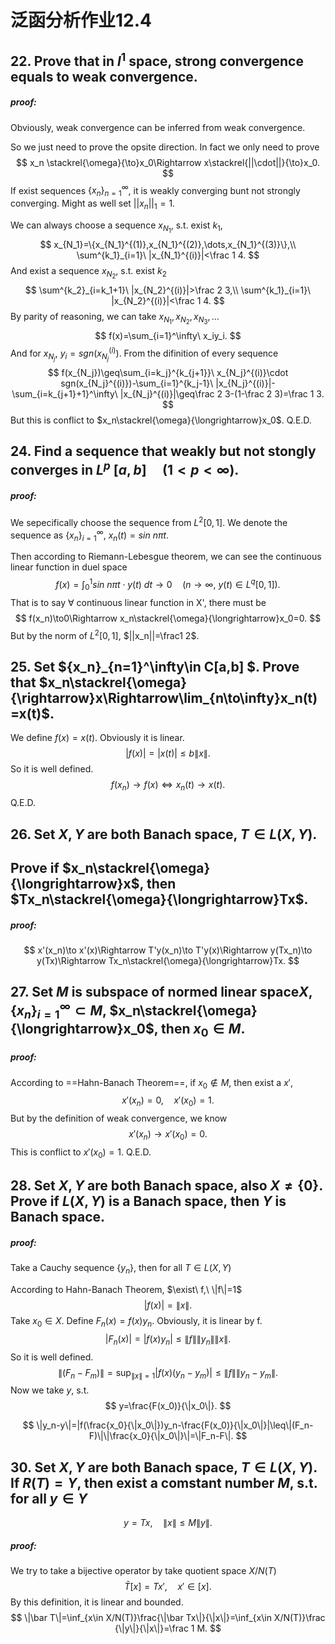 # 泛函分析作业12.4

## 22. Prove that in $l^1$ space, strong convergence equals to weak convergence.

##### proof:

Obviously, weak convergence can be inferred from weak convergence.

So we just need to prove the opsite direction. In fact we only need to prove 
$$
x_n \stackrel{\omega}{\to}x_0\Rightarrow x\stackrel{||\cdot||}{\to}x_0.
$$
If exist  sequences $\{x_n\}^\infty_{n=1}$, it is weakly converging bunt not strongly converging. Might as well set $||x_n||_1=1$.

We can always choose a sequence $x_{N_1}$, s.t. exist $k_1$,
$$
x_{N_1}=\{x_{N_1}^{(1)},x_{N_1}^{(2)},\dots,x_{N_1}^{(3)}\},\\
\sum^{k_1}_{i=1}\ |x_{N_1}^{(i)}|<\frac 1 4.
$$
And exist a sequence $x_{N_2}$, s.t. exist $k_2$
$$
\sum^{k_2}_{i=k_1+1}\ |x_{N_2}^{(i)}|>\frac 2 3,\\
\sum^{k_1}_{i=1}\ |x_{N_2}^{(i)}|<\frac 1 4.
$$
By parity of reasoning, we can take $x_{N_1},x_{N_2},x_{N_3},\dots$
$$
f(x)=\sum_{i=1}^\infty\ x_iy_i.
$$
And for $x_{N_j}$, $y_i=sgn(x_{N_j}^{(i)})$. From the difinition of every sequence 
$$
f(x_{N_j})\geq\sum_{i=k_j}^{k_{j+1}}\ x_{N_j}^{(i)}\cdot sgn(x_{N_j}^{(i)})-\sum_{i=1}^{k_j-1}\ |x_{N_j}^{(i)}|-\sum_{i=k_{j+1}+1}^\infty\ |x_{N_j}^{(i)}|\geq\frac 2 3-(1-\frac 2 3)=\frac 1 3.
$$
But this is conflict to $x_n\stackrel{\omega}{\longrightarrow}x_0$. Q.E.D.

## 24. Find a sequence that weakly but not stongly converges in $L^p\ [a,b]\quad(1<p<\infty)$. 

##### proof:

We sepecifically choose the sequence from $L^2[0,1]$. We denote the sequence as $\{x_n\}_{i=1}^\infty$, $x_n(t)=sin\ n\pi t$.

Then according to Riemann-Lebesgue theorem, we can see the continuous linear function in duel space 
$$
f(x)=\int_0^1sin\ n\pi t\cdot y(t)\ dt\to0\quad(n\to\infty,\ y(t)\in L^q[0,1]).
$$
That is to say $\forall$ continuous linear function in X', there must be 
$$
f(x_n)\to0\Rightarrow x_n\stackrel{\omega}{\longrightarrow}x_0=0.
$$
But by the norm of $L^2[0,1]$, $||x_n||=\frac1 2$.

## 25. Set $\{x_n\}_{n=1}^\infty\in C[a,b] $. Prove that $x_n\stackrel{\omega}{\rightarrow}x\Rightarrow\lim_{n\to\infty}x_n(t)=x(t)$.

We define $f(x)=x(t)$. Obviously it is linear.
$$
|f(x)|=|x(t)|\leq b \|x\|.
$$
So it is well defined.
$$
f(x_n)\to f(x)\Leftrightarrow x_n(t)\to x(t).
$$
Q.E.D.

## 26. Set $X,Y$ are both Banach space, $T\in L(X,Y)$. 

## Prove if $x_n\stackrel{\omega}{\longrightarrow}x$, then $Tx_n\stackrel{\omega}{\longrightarrow}Tx$.

##### proof:

$$
x'(x_n)\to x'(x)\Rightarrow T'y(x_n)\to T'y(x)\Rightarrow y(Tx_n)\to y(Tx)\Rightarrow Tx_n\stackrel{\omega}{\longrightarrow}Tx.
$$

## 27. Set $M$ is subspace of normed linear space$X$, $\{x_n\}_{i=1}^\infty \subset M$, $x_n\stackrel{\omega}{\longrightarrow}x_0$, then $x_0\in M$.

##### proof:

According to ==Hahn-Banach Theorem==, if $x_0\notin M$, then exist a $x'$, 
$$
x'(x_n)=0,\quad x'(x_0)=1.
$$
But by the definition of weak convergence, we know
$$
x'(x_n)\to x'(x_0)=0.
$$
This is conflict to $x'(x_0)=1$. Q.E.D.

## 28. Set $X,Y$ are both Banach space, also $X\neq \{0\}$. Prove if $L(X,Y)$ is a Banach space, then $Y$ is Banach space.

##### proof:

Take a Cauchy sequence $\{y_n\}$​, then for all $T\in L(X,Y)$

According to Hahn-Banach Theorem, $\exist\ f,\ \|f\|=1$
$$
|f(x)|=\|x\|.
$$
Take $x_0\in X$. Define $F_n(x)=f(x)y_n$. Obviously, it is linear by f. 
$$
|F_n(x)|=|f(x)y_n|\leq\|f\|\|y_n\|\|x\|.
$$
So it is well defined.
$$
\|(F_n-F_m)\|=\sup_{\|x\|=1}|f(x)(y_n-y_m)|\leq\|f\|\|y_n-y_m\|.
$$
 Now we take $y$, s.t.
$$
y=\frac{F(x_0)}{\|x_0\|}.
$$

$$
\|y_n-y\|=|f(\frac{x_0}{\|x_0\|})y_n-\frac{F(x_0)}{\|x_0\|}|\leq\|(F_n-F)\|\|\frac{x_0}{\|x_0\|}\|=\|F_n-F\|.
$$

## 30. Set $X,Y$ are both Banach space, $T\in L(X,Y)$. If $R(T)=Y$, then exist a comstant number $M$, s.t. for all $y\in Y$

$$
y=Tx,\quad \|x\|\leq M\|y\|.
$$

##### proof:

We try to take a bijective operator by take quotient space $X/N(T)$
$$
\bar T[x]=Tx',\quad x'\in [x].
$$
By this definition, it is linear and bounded.
$$
\|\bar T\|=\inf_{x\in X/N(T)}\frac{\|\bar Tx\|}{\|x\|}=\inf_{x\in X/N(T)}\frac {\|y\|}{\|x\|}=\frac 1 M.
$$
